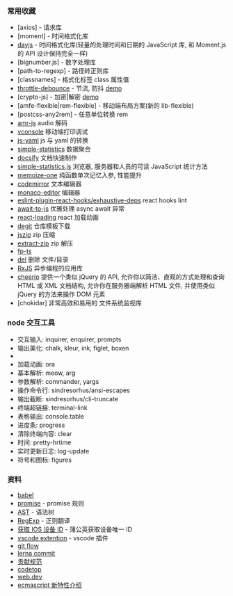 ### 常用收藏

- [axios] - 请求库
- [moment] - 时间格式化库
- [dayjs](https://dayjs.gitee.io/zh-CN) - 时间格式化库(轻量的处理时间和日期的 JavaScript 库, 和 Moment.js 的 API 设计保持完全一样)
- [bignumber.js] - 数字处理库
- [path-to-regexp] - 路径转正则库
- [classnames] - 格式化标签 class 属性值
- [throttle-debounce](https://github.com/niksy/throttle-debounce) - 节流, 防抖 [demo](/collect/demo[throttle-debounce])
- [crypto-js] - 加密|解密 [demo](/collect/demo[crypto-js])
- [amfe-flexible|rem-flexible] - 移动端布局方案(新的 lib-flexible)
- [postcss-any2rem] - 任意单位转换 rem
- [amr-js](https://www.npmjs.com/package/amr-js) audio 解码
- [vconsole](https://github.com/Tencent/vConsole) 移动端打印调试
- [js-yaml](https://www.npmjs.com/package/js-yaml) js 与 yaml 的转换
- [simple-statistics](https://simplestatistics.org/) 数据聚合
- [docsify](https://docsify.js.org/) 文档快速制作
- [simple-statistics.js](https://simplestatistics.org/) 浏览器, 服务器和人员的可读 JavaScript 统计方法
- [memoize-one](https://www.npmjs.com/package/memoize-one) 纯函数单次记忆入参, 性能提升
- [codemirror](https://codemirror.net/) 文本编辑器
- [monaco-editor](https://github.com/Microsoft/monaco-editor) 编辑器
- [eslint-plugin-react-hooks/exhaustive-deps](https://github.com/facebook/react/tree/master/packages/eslint-plugin-react-hooks) react hooks lint
- [await-to-js](https://github.com/scopsy/await-to-js) 优雅处理 async await 异常
- [react-loading](https://github.com/MrXujiang/react-loading) react 加载动画
- [degit](https://github.com/Rich-Harris/degit) 仓库模板下载
- [jszip](https://www.npmjs.com/package/jszip) zip 压缩
- [extract-zip](https://www.npmjs.com/package/extract-zip) zip 解压
- [fp-ts](https://www.npmjs.com/package/fp-ts)
- [del](https://github.com/sindresorhus/del) 删除 文件/目录
- [RxJS](https://rxjs.dev/) 异步编程的应用库
- [cheerio](https://cheerio.js.org/) 提供一个类似 jQuery 的 API, 允许你以简洁、直观的方式处理和查询 HTML 或 XML 文档结构, 允许你在服务器端解析 HTML 文件, 并使用类似 jQuery 的方法来操作 DOM 元素
- [chokidar] 非常高效和易用的 文件系统监视库

### node 交互工具

- 交互输入: inquirer, enquirer, prompts
- 输出美化: chalk, kleur, ink, figlet, boxen
-
- 加载动画: ora
- 基本解析: meow, arg
- 参数解析: commander, yargs
- 操作命令行: sindresorhus/ansi-escapes
- 输出截断: sindresorhus/cli-truncate
- 终端超链接: terminal-link
- 表格输出: console.table
- 进度条: progress
- 清除终端内容: clear
- 时间: pretty-hrtime
- 实时更新日志: log-update
- 符号和图标: figures

### 资料

- [babel](https://www.babeljs.cn/)
- [promise](https://promisesaplus.com/) - promise 规则
- [AST](https://astexplorer.net/) - 语法树
- [RegExp](https://jex.im/regulex/) - 正则翻译
- [获取 IOS 设备 ID](https://www.pgyer.com/tools/udid) - 蒲公英获取设备唯一 ID
- [vscode extention](https://code.visualstudio.com/api/get-started/your-first-extension) - vscode 插件
- [git flow](https://github.com/nvie/gitflow)
- [lerna commit](https://github.com/lerna/lerna/blob/514bc57a53/commands/version/README.md#--conventional-commits)
- [贡献规范](https://github.com/all-contributors/all-contributors)
- [codetop](https://codetop.cc/)
- [web.dev](https://web.dev/)
- [ecmascript 新特性介绍](https://esnext.justjavac.com/)
